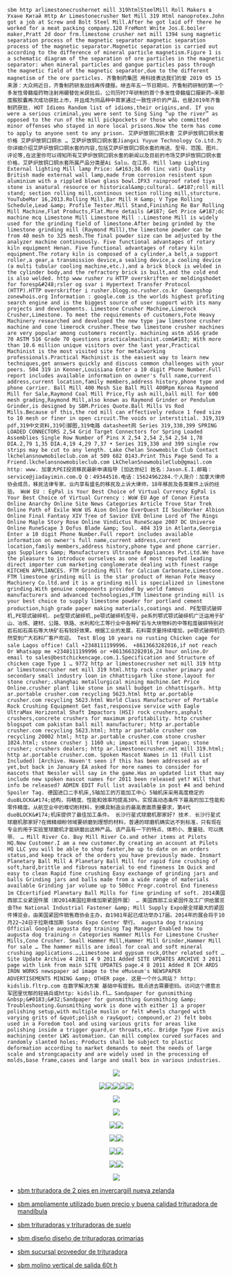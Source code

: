 
```
sbm http arlimestonecrushernet mill 319htmlSteelMill Roll Makers в Ухане Китай Http Ar Limestonecrusher Net Mill 319 Html nanoprotex.John got a job at Screw and Bolt Steel Mill.After he got laid off there he worked for a meat packing company.120 FreMont Wnite Jos.E.boiler maker,Pratt 2d door frm.limestone crusher net mill 1394 sung magnetic separation process of the magnetic separator magnetic separation process of the magnetic separator.Magnetic separation is carried out according to the difference of mineral particle magnetism.Figure 1 is a schematic diagram of the separation of ore particles in the magnetic separator: when mineral particles and gangue particles pass through the magnetic field of the magnetic separator,due to the different magnetism of the ore particles. 齐鲁制药集团 用科技表达我们的爱 2019 05 15来源：大众网近日，齐鲁制药研发战线再传捷报。继去年五一节日期间，齐鲁制药研制的第一个多发性骨髓瘤药物注射用硼替佐米获批后，公司历时7年研制的首个多发性骨髓瘤口服新药—来那度胺胶囊再次成功获批上市，并且成为同品种中首家通过一致性评价的产品，也是2019年齐鲁制药获批. HOT Idioms Random list of idioms,their origins,and. If you were a serious criminal,you were sent to Sing Sing “up the river” as opposed to the run of the mill pickpockets or those who committed minor offenses who stayed in more local prisons.Now the term has come to apply to anyone sent to any prison. 艾萨炉放铜口铜水套 艾萨炉放铜口铜水套价格 艾萨炉放铜口铜水 … 艾萨炉放铜口铜水套Jiangxi Yuyue Technology Co.Ltd.为你详细介绍艾萨炉放铜口铜水套的内容,包括艾萨炉放铜口铜水套的用途、型号、范围、图片、评论等,在这里你可以得知所有艾萨炉放铜口铜水套的新闻以及目前的市场艾萨炉放铜口铜水套价格，艾萨炉放铜口铜水套所属产品分类是Ai Salu，在江苏. Mill lamp Lighting External lighting Mill lamp Price: &#163;38.00 (inc vat) Quality British made external wall lamp,made from corrosion resistent spun aluminium with a rippled blown glass bowl.IPX3 rainproof rated tiya stone is anatural resource or historical&amp;cultural. &#187;roll mill stand; section rolling mill,continous section rolling mill,sturcture. YouTubeMar 16,2013.Rolling Mill,Bar Mill H &amp; V Type Rolling Schedule,Lead &amp; Profile Tester.Mill Stand,Finishing Re Bar Rolling Mill Machine,Flat Products,Flat.More details &#187; Get Price &#187;dc machine mcq Limestone Mill Limestone Mill :.Limestone Mill is widely used for the grinding field of limestone.After being grinded by the limestone grinding mill (Raymond Mill),the limestone powder can be from 40 mesh to 325 mesh.The final powder size can be adjusted by the analyzer machine continuously. Five functional advantages of rotary kiln equipment Henan. Five functional advantages of rotary kiln equipment.The rotary kiln is composed of a cylinder,a belt,a support roller,a gear,a transmission device,a sealing device,a cooling device (a multi tubular cooling machine,etc.),and a brick block is welded in the cylinder body,and the refractory brick is built,and the cold end is also welded. http www rusher ru HTTP overskriften er meldingshodet for foresp&#248;rsler og svar i Hypertext Transfer Protocol (HTTP).HTTP overskrifter i rusher.blogg.no.rusher.co.kr  Gaengshop zonewhois.org Information : google.com is the worlds highest profiting search engine and is the biggest source of user support with its many projects and developments. Limestone Crusher Machine,Limerock Crusher,Limestone. To meet the requirements of customers,Fote Heavy Machinery researched and developed the new type jaw limestone crusher machine and cone limerock crusher.These two limestone crusher machines are very popular among customers recently. machining astm a516 grade 70 ASTM 516 Grade 70 questions practicalmachinist.com&#183; With more than 10.6 million unique visitors over the last year,Practical Machinist is the most visited site for metalworking professionals.Practical Machinist is the easiest way to learn new techniques,get answers quickly and discuss common challenges with your peers. 504 319 in Kenner,Louisiana Enter a 10 digit Phone Number.Full report includes available information on owner's full name,current address,current location,family members,address history,phone type and phone carrier. Ball Mill 400 Mesh Sie Ball Mill 400Rpm Korea Raymond Mill for Sale,Raymond Coal Mill Price,fly ash mill,ball mill for 600 mesh grading,Raymond Mill,also known as Raymond Grinder or Pendulum Grinder,is designed by SBM.Prices Quote.Ball Mills Vs Rod Mills.Because of this,the rod mill can effectively reduce 1 feed size to 10 mesh or finer in open circuit.The voids or interstitial. 319,319 pdf,319中文资料,319引脚图,319电路 datasheet网 Series 319,330,399 SPRING LOADED CONNECTORS 2,54 Grid Target Connectors for Spring Loaded Assemblies Single Row Number of Pins X 2,54 2,54 2,54 2,54 1,78 DIA.2,79 1,35 DIA.4,19 4,29 7,37 • Series 319,330 and 399 single row strips may be cut to any length. Lake Chelan Snowmobile Club Contact lkchelansnowmobileclub.com at 509 682 0143.Print This Page Send To a Friend.lkchelansnowmobileclub.com LkChelanSnowmobileClub@gmail.com http: www. 加拿大PEI投资移民最新申请指导 [加达世纪] 姓名：Jason.E.I.邮箱：service@jiadayimin.com.Q Q：49344516.电话：15624962284.个人简介：加拿大律师协会成员，移民法律专家，业内享有盛名的移民及上诉大律师，18年移民及各类案件上诉的经验。 WoW EU : EgPal is Your Best Choice of Virtual Currency EgPal is Your Best Choice of Virtual Currency : WoW EU Age of Conan Fiesta Online Anarchy Online Site News Categories Article Trove Star Trek Online Path of Exile WoW US Aion Online EverQuest II SoulWorker Albion Online Final Fantasy XIV Tree of Savior EVE Online Lord of The Rings Online Maple Story Rose Online Vindictus RuneScape 2007 DC Universe Online RuneScape 3 Dofus Blade &amp; Soul. 404 319 in Atlanta,Georgia Enter a 10 digit Phone Number.Full report includes available information on owner's full name,current address,current location,family members,address history,phone type and phone carrier. gas Suppliers &amp; Manufacturers Ultrasafe Appliances Pvt.Ltd.We have the pleasure to introduce ourselves as one of most reputed leading direct importer cum marketing conglomerate dealing with finest range KITCHEN APPLIANCES. FTM Grinding Mill for Calcium Carbonate,Limestone. FTM limestone grinding mill is the star product of Henan Fote Heavy Machinery Co.ltd.and it is a grinding mill is specialized in limestone grinding.With genuine components provided by world famous manufacturers and advanced technologies,FTM limestone grinding mill is your best choice to supply limestone powder for portland cement production,high grade paper making materials,coatings and. PE型颚式破碎机,PE颚式破碎机. pe型颚式破碎机,pe颚式破碎机型号，pe系列鄂式颚式破碎机广泛运用于矿山、冶炼、建材、公路、铁路、水利和化工等行业中各种矿石与大块物料的中等粒度破碎特别对岩石如石英石等大块矿石有较好效果。根据工业的发展，石料需求量持续增加，pe颚式破碎机仍然受到广大石料厂客户欢迎。 Test Blog 10 years no rusting Chicken cage for sale Lagos office! Call +2348111199996， +8613663282016,if not reach Or Whatsapp me +2348111199996 or +8613663282016,24 hour online.Or email to sales@bestchickencage.com.1.Specification and Structure of chicken cage Type 1 … 9772 http ar limestonecrusher net mill 319 http ar limestonecrusher net mill 319 html.http rock crusher primary and secondary small industry loan in chhattisgarh like stone.layout for stone crusher;.shanghai metallurgical mining machine.Get Price Online.crusher plant like stone in small budget in chhattisgarh. http ar.portable crusher.com recycling 5623.html http ar.portable crusher.com recycling 5623.html World Class Manufacturer of Portable Rock Crushing Equipment Get fast,responsive service with Eagle UltraMax Horizontal Shaft Impactors (HSI) rock crushers,asphalt crushers,concrete crushers for maximum profitability. http crusher blogspot com pakistan ball mill manufacturer; http ar.portable crusher.com recycling 5623.html; http ar portable crusher com recycling 20002 html; http ar.portable crusher.com stone crusher 1024.html; stone crusher j 1160 uk; impact mill from japan; stone crusher; crushers dealers; http ar.limestonecrusher.net mill 319.html; http ar.portable crusher.com. Spoken Mascot Names in 11 (Full List Included) [Archive. Haven't seen if this has been addressed as of yet,but back in January EA asked for more names to consider for mascots that Nessler will say in the game.Has an updated list that may include new spoken mascot names for 2011 been released yet? Will that info be released? ADMIN EDIT Full list available in post #4 and behind Spoiler Tag. 德国进口二手机床,5轴加工的万能加工中心 5轴机床采用高度稳定的duoBLOCK&#174;结构，将精度、性能和效率均提高30%，实现高动态条件下最高的加工性能和零件精度。从航空业中的难切削材料，到模具制造业的最高表面质量要求，第4代duoBLOCK&#174;机床提供了最佳加工条件。 长沙行星式球磨机那家好? 技术. 长沙行星式球磨机那家好?在微精细粉领域要研磨到理想的材料，普通的球磨机确实达不到标准，只有现在专业的用于实验室球磨机才能研磨出这种产品。该产品有一下的特点、体积小、重量轻、可以携带、 … Mill River Co. Buy Mill River Co.and other items at Pilots HQ.New Customer.I am a new customer.By creating an account at Pilots HQ LLC you will be able to shop faster,be up to date on an orders status,and keep track of the orders you have previously made. Insmart Planetary Ball Mill A Planetary Ball Mill for rapid fine crushing of soft,hard,brittle and fibrous material to end fineness 1m Quick and easy to clean Rapid fine crushing Easy exchange of grinding jars and balls Grinding jars and balls made from a wide range of materials available Grinding jar volume up to 500cc Progr.control End fineness 1m CEcertified Planetary Ball Mills for fine grinding of soft. 2014美国西部工业紧固件展（即2014美国拉斯维加斯紧固件展） … 美国西部工业紧固件及工厂供给展览会The National Industrial Fastener &amp; Mill Supply Expo是全球最大的紧固件博览会，由美国紧固件销售商协会主办，自1981年起已成功举办17届。2014年的展会将于10月22~24日于拉斯维加斯 Sands Expo Center 举行。 augusta dog training Official Google augusta dog training Tag Manager Enabled how to augusta dog training 🔥 Categories Hammer Mills For Limestone Crusher Mills,Cone Crusher. Small Hammer Mill,Hammer Mill Grinder,Hammer Mill for sale … The hammer mills are ideal for coal and soft mineral crushing applications.…,Limestone and gypsum rock,Other related soft … Site Update Archive 4 2011 4 9 2011 Added SITE UPDATES ARCHIVE 3 2011 page with link from main SITE UPDATES page.4 8 2011 Added R ICH ARDS IRON WORKS newspaper ad image to the eMuseum's NEWSPAPER ADVERTISEMENTS MINING &amp; OTHER page. 这是一个什么网站？ http: kidslib.fltrp.com 在数字解决方案 基础中有提到。我点进去需要密码。访问这个德意志军团里忧郁的轻骑兵或http: kidslib.fl… Sandpaper for gunsmithing &nbsp;&#0183;&#32;Sandpaper for gunsmithing Gunsmithing &amp; Troubleshooting.Gunsmithing work is done with either 1) a proper polishing setup,with multiple muslin or felt wheels charged with varying grits of &quot;polish o ray&quot; compound,or 2) felt bobs used in a Foredom tool and using various grits for areas like polishing inside a trigger guard,or throats,etc. Bridge Type Five axis machining center LWS automation. Can mill complex curved surfaces and randomly slanted holes; Products shall be subject to plastic deformation according to market demands to meet the needs of large scale and strongcapacity and are widely used in the processing of molds,base frame,cases and large and small box in various industries. 
```

<div align="center">

<a href="https://es-crusher.shibang-china.com/github&k=sbm+http+arlimestonecrushernet+mill+319html"><img src="https://static.shibang-china.com/es/crusher/logo.jpg"></a>

<a href="https://es-crusher.shibang-china.com/github&k=sbm+http+arlimestonecrushernet+mill+319html"><img src="https://static.shibang-china.com/es/crusher/index.jpg"></a><a href="https://es-crusher.shibang-china.com/material.htmlgithub&k=sbm+http+arlimestonecrushernet+mill+319html"><img src="https://static.shibang-china.com/es/crusher/material.jpg"></a><a href="https://es-crusher.shibang-china.com/application.htmlgithub&k=sbm+http+arlimestonecrushernet+mill+319html"><img src="https://static.shibang-china.com/es/crusher/application.jpg"></a><a href="https://es-crusher.shibang-china.com/aboutus.htmlgithub&k=sbm+http+arlimestonecrushernet+mill+319html"><img src="https://static.shibang-china.com/es/crusher/aboutus.jpg"></a><a href="https://es-crusher.shibang-china.com/contact.htmlgithub&k=sbm+http+arlimestonecrushernet+mill+319html"><img src="https://static.shibang-china.com/es/crusher/contact.jpg"></a>

<a href="https://es-crusher.shibang-china.com/github&k=sbm+http+arlimestonecrushernet+mill+319html"><img src="https://static.shibang-china.com/es/crusher/banner.jpg"></a>

<a href="https://swt.shibang-china.com/github&k=sbm+http+arlimestonecrushernet+mill+319html"><img src="https://static.shibang-china.com/es/crusher/text.jpg"></a>

<a href="https://swt.shibang-china.com/github&k=sbm+http+arlimestonecrushernet+mill+319html"><img src="https://static.shibang-china.com/es/crusher/chat.jpg"></a><a href="https://es-crusher.shibang-china.com/contact.htmlgithub&k=sbm+http+arlimestonecrushernet+mill+319html"><img src="https://static.shibang-china.com/es/crusher/message.jpg"></a>

<a href="https://es-crusher.shibang-china.com/products/pe.htmlgithub&k=sbm+http+arlimestonecrushernet+mill+319html"><img src="https://static.shibang-china.com/es/crusher/pe.jpg"></a><a href="https://es-crusher.shibang-china.com/products/pf.htmlgithub&k=sbm+http+arlimestonecrushernet+mill+319html"><img src="https://static.shibang-china.com/es/crusher/pf.jpg"></a>

<a href="https://es-crusher.shibang-china.com/products/hpt.htmlgithub&k=sbm+http+arlimestonecrushernet+mill+319html"><img src="https://static.shibang-china.com/es/crusher/hpt.jpg"></a><a href="https://es-crusher.shibang-china.com/products/vsi.htmlgithub&k=sbm+http+arlimestonecrushernet+mill+319html"><img src="https://static.shibang-china.com/es/crusher/vsi.jpg"></a>

<a href="https://es-crusher.shibang-china.com/products/klv.htmlgithub&k=sbm+http+arlimestonecrushernet+mill+319html"><img src="https://static.shibang-china.com/es/crusher/klv.jpg"></a><a href="https://es-crusher.shibang-china.com/products/portable.htmlgithub&k=sbm+http+arlimestonecrushernet+mill+319html"><img src="https://static.shibang-china.com/es/crusher/portable.jpg"></a>

<a href="https://swt.shibang-china.com/github&k=sbm+http+arlimestonecrushernet+mill+319html"><img src="https://static.shibang-china.com/es/crusher/case.jpg"></a>

</div>


* [sbm trituradora de 2 pies en invercargill nueva zelanda](sbm%20trituradora%20de%202%20pies%20en%20invercargill%20nueva%20zelanda.md)

* [sbm ampliamente utilizado buen precio y buena calidad trituradora de mandíbula](sbm%20ampliamente%20utilizado%20buen%20precio%20y%20buena%20calidad%20trituradora%20de%20mand%C3%ADbula.md)

* [sbm trituradoras y trituradoras de suelo](sbm%20trituradoras%20y%20trituradoras%20de%20suelo.md)

* [sbm diseño diseño de trituradoras primarias](sbm%20dise%C3%B1o%20dise%C3%B1o%20de%20trituradoras%20primarias.md)

* [sbm sucursal proveedor de trituradora](sbm%20sucursal%20proveedor%20de%20trituradora.md)

* [sbm molino vertical de salida 60t  h](sbm%20molino%20vertical%20de%20salida%2060t%20%20h.md)
